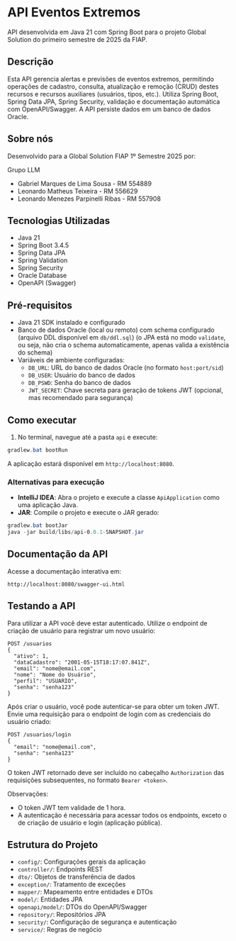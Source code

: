 # API Eventos Extremos

API desenvolvida em Java 21 com Spring Boot para o projeto Global Solution do primeiro semestre de 2025 da FIAP.

## Descrição
Esta API gerencia alertas e previsões de eventos extremos, permitindo operações de cadastro, consulta, atualização e remoção (CRUD) destes recursos e recursos auxiliares (usuários, tipos, etc.). Utiliza Spring Boot, Spring Data JPA, Spring Security, validação e documentação automática com OpenAPI/Swagger. A API persiste dados em um banco de dados Oracle.

## Sobre nós
Desenvolvido para a Global Solution FIAP 1º Semestre 2025 por:

Grupo LLM
- Gabriel Marques de Lima Sousa - RM 554889
- Leonardo Matheus Teixeira - RM 556629
- Leonardo Menezes Parpinelli Ribas - RM 557908

## Tecnologias Utilizadas
- Java 21
- Spring Boot 3.4.5
- Spring Data JPA
- Spring Validation
- Spring Security
- Oracle Database
- OpenAPI (Swagger)


## Pré-requisitos
- Java 21 SDK instalado e configurado
- Banco de dados Oracle (local ou remoto) com schema configurado (arquivo DDL disponível em `db/ddl.sql`) (o JPA está no modo `validate`, ou seja, não cria o schema automaticamente, apenas valida a existência do schema)
- Variáveis de ambiente configuradas:
  - `DB_URL`: URL do banco de dados Oracle (no formato `host:port/sid`)
  - `DB_USER`: Usuário do banco de dados
  - `DB_PSWD`: Senha do banco de dados
  - `JWT_SECRET`: Chave secreta para geração de tokens JWT (opcional, mas recomendado para segurança)

## Como executar

1. No terminal, navegue até a pasta `api` e execute:

```powershell
gradlew.bat bootRun
```

A aplicação estará disponível em `http://localhost:8080`.

### Alternativas para execução

- **IntelliJ IDEA**: Abra o projeto e execute a classe `ApiApplication` como uma aplicação Java.
- **JAR**: Compile o projeto e execute o JAR gerado:

```powershell
gradlew.bat bootJar
java -jar build/libs/api-0.0.1-SNAPSHOT.jar
```

## Documentação da API
Acesse a documentação interativa em:

```
http://localhost:8080/swagger-ui.html
```

## Testando a API

Para utilizar a API você deve estar autenticado.
Utilize o endpoint de criação de usuário para registrar um novo usuário:

```
POST /usuarios
{
  "ativo": 1,
  "dataCadastro": "2001-05-15T18:17:07.841Z",
  "email": "nome@email.com",
  "nome": "Nome do Usuário",
  "perfil": "USUARIO",
  "senha": "senha123"
}
```
Após criar o usuário, você pode autenticar-se para obter um token JWT.
Envie uma requisição para o endpoint de login com as credenciais do usuário criado:
```
POST /usuarios/login
{
  "email": "nome@email.com",
  "senha": "senha123"
}
```
O token JWT retornado deve ser incluído no cabeçalho `Authorization` das requisições subsequentes, no formato `Bearer <token>`.

Observações:
- O token JWT tem validade de 1 hora.
- A autenticação é necessária para acessar todos os endpoints, exceto o de criação de usuário e login (aplicação pública).

## Estrutura do Projeto
- `config/`: Configurações gerais da aplicação
- `controller/`: Endpoints REST
- `dto/`: Objetos de transferência de dados
- `exception/`: Tratamento de exceções
- `mapper/`: Mapeamento entre entidades e DTOs
- `model/`: Entidades JPA
- `openapi/model/`: DTOs do OpenAPI/Swagger
- `repository/`: Repositórios JPA
- `security/`: Configuração de segurança e autenticação
- `service/`: Regras de negócio
